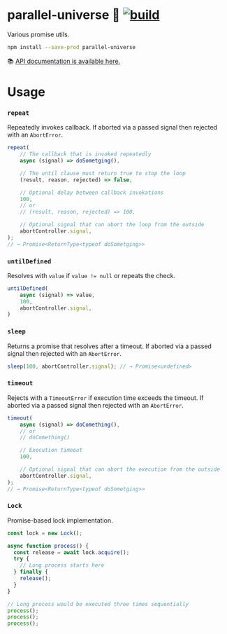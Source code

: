 # parallel-universe 🔭 [![build](https://github.com/smikhalevski/parallel-universe/actions/workflows/master.yml/badge.svg?branch=master&event=push)](https://github.com/smikhalevski/parallel-universe/actions/workflows/master.yml)

Various promise utils.

```sh
npm install --save-prod parallel-universe
```

📚 [API documentation is available here.](https://smikhalevski.github.io/parallel-universe/)

# Usage

### `repeat`

Repeatedly invokes callback. If aborted via a passed signal then rejected with an `AbortError`.

```ts
repeat(
    // The callback that is invoked repeatedly
    async (signal) => doSometging(),

    // The until clause must return true to stop the loop
    (result, reason, rejected) => false,

    // Optional delay between callback invokations
    100,
    // or
    // (result, reason, rejected) => 100,

    // Optional signal that can abort the loop from the outside
    abortController.signal,
);
// → Promise<ReturnType<typeof doSometging>>
```

### `untilDefined`

Resolves with `value` if `value != null` or repeats the check.

```ts
untilDefined(
    async (signal) => value,
    100,
    abortController.signal,
)
```

### `sleep`

Returns a promise that resolves after a timeout. If aborted via a passed signal then rejected with an `AbortError`.

```ts
sleep(100, abortController.signal); // → Promise<undefined>
```

### `timeout`

Rejects with a `TimeoutError` if execution time exceeds the timeout. If aborted via a passed signal then rejected with
an `AbortError`.

```ts
timeout(
    async (signal) => doComething(),
    // or
    // doComething()

    // Execution timeout
    100,

    // Optional signal that can abort the execution from the outside
    abortController.signal,
);
// → Promise<ReturnType<typeof doSometging>>
```

### `Lock`

Promise-based lock implementation.

```ts
const lock = new Lock();

async function process() {
  const release = await lock.acquire();
  try {
    // Long process starts here
  } finally {
    release();
  }
}

// Long process would be executed three times sequentially
process();
process();
process();
```
